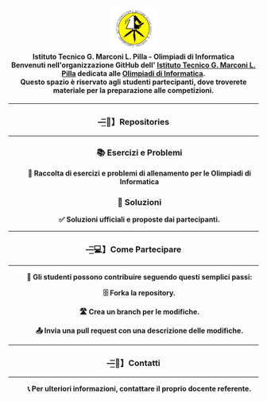 <div align="center">

<div>
  <h4>
    <img src="./assets/itis-marconi-icon.png" alt="Logo ITIS" width="90" height="90" />
    <br />
    <strong text-align: center;>Istituto Tecnico G. Marconi L. Pilla - Olimpiadi di Informatica</ strong>
    <br />
    <strong>
    Benvenuti nell'organizzazione GitHub dell' <a href="https://iti-marconi.edu.it/">Istituto Tecnico G. Marconi L. Pilla</a> dedicata alle <a href="https://www.olimpiadi-informatica.it">Olimpiadi di Informatica</a>.<br>
    Questo spazio è riservato agli studenti partecipanti, dove troverete materiale per la         preparazione alle competizioni.
    </strong>
  </h4>

<div align="center">
    <hr>
    <h3><b>—͟͞͞📂】Repositories</b></h3>
    <hr>
    <ul style="list-style-position: inside;">
      <div style="text-align: center;">
          <h3><b>📚 Esercizi e Problemi</b></h3>
          <p>📘 Raccolta di esercizi e problemi di allenamento per le Olimpiadi di Informatica</p>
          <h3><b>📝 Soluzioni</b></h3>
          <p>✅ Soluzioni ufficiali e proposte dai partecipanti.</p>
      </div>
    </ul>
    <hr>
    <h3><b>—͟͞͞💻】Come Partecipare</b></h3>
    <hr>
    <ul style="list-style-position: inside;">
      <div style="text-align: center;">
          <p><b>🔧 Gli studenti possono contribuire seguendo questi semplici passi:</b></p>
          <p>🗄️ Forka la repository.</p>
          <p>🛣️ Crea un branch per le modifiche.</p>
          <p>📤 Invia una pull request con una descrizione delle modifiche.</p>
      </div>
    </ul>
    <hr>
    <h3><b>—͟͞͞📧】Contatti</b></h3>
    <hr>
    <ul style="list-style-position: inside;">
      <div style="text-align: center;">
          <p><b>📞 Per ulteriori informazioni, contattare il proprio docente referente.</p>
      </div>
    </ul>
</div>


</div>
</div>